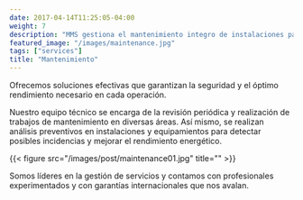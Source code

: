```yaml
---
date: 2017-04-14T11:25:05-04:00
weight: 7
description: "MMS gestiona el mantenimiento integro de instalaciones para facilitar el correcto desarrollo de la actividad diaria de nuestros clientes"
featured_image: "/images/maintenance.jpg"
tags: ["services"]
title: "Mantenimiento"
---
```

Ofrecemos soluciones efectivas que garantizan la seguridad y el óptimo rendimiento necesario en cada operación.

Nuestro equipo técnico se encarga de la revisión periódica y realización de trabajos de mantenimiento en diversas áreas. Así mismo, se realizan análisis preventivos en instalaciones y equipamientos para detectar posibles incidencias y mejorar el rendimiento energético.

{{< figure src="/images/post/maintenance01.jpg" title="" >}}

Somos líderes en la gestión de servicios y contamos con profesionales experimentados y con garantías internacionales que nos avalan.